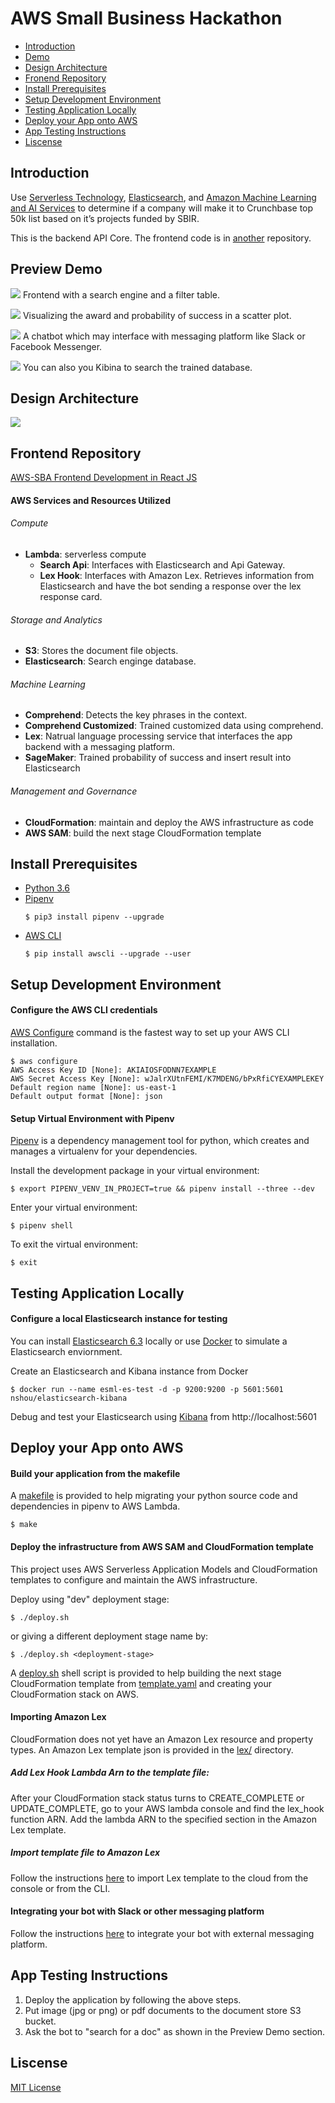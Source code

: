 # AWS Small Business Hackathon

- [Introduction](##Introduction)
- [Demo](#Preview%20Demo)
- [Design Architecture](##Design%20Architecture)
- [Fronend Repository](##Frontend%20Repository)
- [Install Prerequisites](##Install%20Prerequisites)
- [Setup Development Environment](##Setup%20Development%20Environment)
- [Testing Application Locally](##Testing%20Application%20Locally)
- [Deploy your App onto AWS](##Deploy%20your%20App%20onto%20AWS)
- [App Testing Instructions](##App%20Testing%20Instructions)
- [Liscense](##Liscense)

## Introduction

Use [Serverless Technology](https://aws.amazon.com/lambda/), [Elasticsearch](https://www.elastic.co/), and [Amazon Machine Learning and AI Services](https://aws.amazon.com/machine-learning/) to determine if a company will make it to Crunchbase top 50k list based on it’s projects funded by SBIR.

This is the backend API Core. The frontend code is in [another](https://github.com/87maza/aws-sba) repository.

## Preview Demo

![](images/sba-frontend.png)
Frontend with a search engine and a filter table.

![](images/sba-frontend2.png)
Visualizing the award and probability of success in a scatter plot.

![](images/bot.gif)
A chatbot which may interface with messaging platform like Slack or Facebook Messenger.

![](images/sba-es.png)
You can also you Kibina to search the trained database.

## Design Architecture

![](images/sba-architect.png)

## Frontend Repository

[AWS-SBA Frontend Development in React JS](https://github.com/87maza/aws-sba)

#### AWS Services and Resources Utilized

###### Compute
* **Lambda**: serverless compute
    * **Search Api**: Interfaces with Elasticsearch and Api Gateway.
    * **Lex Hook**: Interfaces with Amazon Lex. Retrieves information from Elasticsearch and have the bot sending a response over the lex response card.

###### Storage and Analytics
* **S3**: Stores the document file objects.
* **Elasticsearch**: Search enginge database.

###### Machine Learning
* **Comprehend**: Detects the key phrases in the context. 
* **Comprehend Customized**: Trained customized data using comprehend.
* **Lex**: Natrual language processing service that interfaces the app backend with a messaging platform.
* **SageMaker**: Trained probability of success and insert result into Elasticsearch

###### Management and Governance
* **CloudFormation**: maintain and deploy the AWS infrastructure as code
* **AWS SAM**: build the next stage CloudFormation template

## Install Prerequisites

- [Python 3.6](https://www.python.org/downloads/)
- [Pipenv](https://github.com/pypa/pipenv)
    ```
    $ pip3 install pipenv --upgrade
    ```
- [AWS CLI](https://docs.aws.amazon.com/cli/latest/userguide/cli-chap-install.html) 
    ```
    $ pip install awscli --upgrade --user
    ```

## Setup Development Environment

#### Configure the AWS CLI credentials

[AWS Configure](https://docs.aws.amazon.com/cli/latest/userguide/cli-chap-configure.html) command is the fastest way to set up your AWS CLI installation.

```
$ aws configure
AWS Access Key ID [None]: AKIAIOSFODNN7EXAMPLE
AWS Secret Access Key [None]: wJalrXUtnFEMI/K7MDENG/bPxRfiCYEXAMPLEKEY
Default region name [None]: us-east-1
Default output format [None]: json
```

#### Setup Virtual Environment with Pipenv

[Pipenv](https://github.com/pypa/pipenv) is a dependency management tool for python, which creates and manages a virtualenv for your dependencies.

Install the development package in your virtual environment:
```
$ export PIPENV_VENV_IN_PROJECT=true && pipenv install --three --dev
```

Enter your virtual environment:
```
$ pipenv shell
```

To exit the virtual environment:
```
$ exit
```

## Testing Application Locally

#### Configure a  local Elasticsearch instance for testing
You can install [Elasticsearch 6.3](https://www.elastic.co/guide/en/elasticsearch/reference/6.3/install-elasticsearch.html) locally or use [Docker](https://hub.docker.com/r/nshou/elasticsearch-kibana/) to simulate a Elasticsearch enviornment.

Create an Elasticsearch and Kibana instance from Docker
```
$ docker run --name esml-es-test -d -p 9200:9200 -p 5601:5601 nshou/elasticsearch-kibana
```

Debug and test your Elasticsearch using [Kibana](https://www.elastic.co/products/kibana) from http://localhost:5601

## Deploy your App onto AWS

#### Build your application from the makefile
A [makefile](makefile) is provided to help migrating your python source code and dependencies in pipenv to AWS Lambda.
```
$ make
```

#### Deploy the infrastructure from AWS SAM and CloudFormation template
This project uses AWS Serverless Application Models and CloudFormation templates to configure and maintain the AWS infrastructure.

Deploy using "dev" deployment stage:
```
$ ./deploy.sh
```

or giving a different deployment stage name by:

```
$ ./deploy.sh <deployment-stage>
```

A [deploy.sh](deploy.sh) shell script is provided to help building the next stage CloudFormation template from [template.yaml](template.yaml) and creating your CloudFormation stack on AWS.

#### Importing Amazon Lex 

CloudFormation does not yet have an Amazon Lex resource and property types. An Amazon Lex template json is provided in the [lex/](/lex) directory. 

##### Add Lex Hook Lambda Arn to the template file:

After your CloudFormation stack status turns to CREATE_COMPLETE or UPDATE_COMPLETE, go to your AWS lambda console and find the lex_hook function ARN. Add the lambda ARN to the specified section in the Amazon Lex template.

##### Import template file to Amazon Lex

Follow the instructions [here](https://docs.aws.amazon.com/lex/latest/dg/import-export-lex.html) to import Lex template to the cloud from the console or from the CLI.

#### Integrating your bot with Slack or other messaging platform

Follow the instructions [here](https://docs.aws.amazon.com/lex/latest/dg/slack-bot-association.html) to integrate your bot with external messaging platform.

## App Testing Instructions

1. Deploy the application by following the above steps.
2. Put image (jpg or png) or pdf documents to the document store S3 bucket.
3. Ask the bot to "search for a doc" as shown in the Preview Demo section.

## Liscense

[MIT License](LICENSE)


